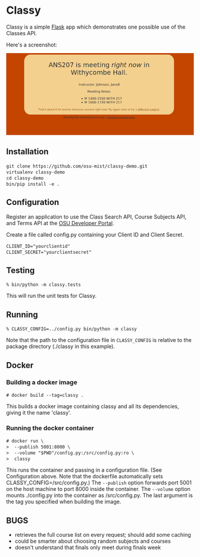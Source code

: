 Classy
======

Classy is a simple [Flask][] app which demonstrates one
possible use of the Classes API.

Here's a screenshot:

<img src="images/screenshot.png" alt="ANS207 is meeting right now in Withycombe Hall.&#10;&#10;Instructor: Johnson, Janell&#10;&#10;Meeting times:&#10;    * M 1400-1500 WITH 217&#10;    * M 1600-1720 WITH 217&#10;&#10;That's about it for Animal Sciences courses right now. Try again later or try a different subject.">

[Flask]: http://flask.pocoo.org/

Installation
----

    git clone https://github.com/osu-mist/classy-demo.git
    virtualenv classy-demo
    cd classy-demo
    bin/pip install -e .

Configuration
----

Register an application to use the
Class Search API, Course Subjects API, and Terms API
at the [OSU Developer Portal][].

Create a file called config.py containing your Client ID 
and Client Secret.

    CLIENT_ID="yourclientid"
    CLIENT_SECRET="yourclientsecret"

[OSU Developer Portal]: https://developer.oregonstate.edu/

Testing
----

    % bin/python -m classy.tests

This will run the unit tests for Classy.

Running
----

    % CLASSY_CONFIG=../config.py bin/python -m classy

Note that the path to the configuration file in `CLASSY_CONFIG`
is relative to the package directory (./classy in this example).

Docker
----

### Building a docker image

    # docker build --tag=classy .

This builds a docker image containing classy and all its dependencies,
giving it the name 'classy'.

### Running the docker container

    # docker run \
    >  --publish 5001:8000 \
    >  --volume "$PWD"/config.py:/src/config.py:ro \
    >  classy

This runs the container and passing in a configuration file.
(See Configuration above. Note that the dockerfile automatically sets CLASSY\_CONFIG=/src/config.py.)
The `--publish` option forwards port 5001 on the host machine to port 8000 inside the container.
The `--volume` option mounts ./config.py into the container as /src/config.py.
The last argument is the tag you specified when building the image.

BUGS
----

 * retrieves the full course list on every request; should add some caching
 * could be smarter about choosing random subjects and courses
 * doesn't understand that finals only meet during finals week

